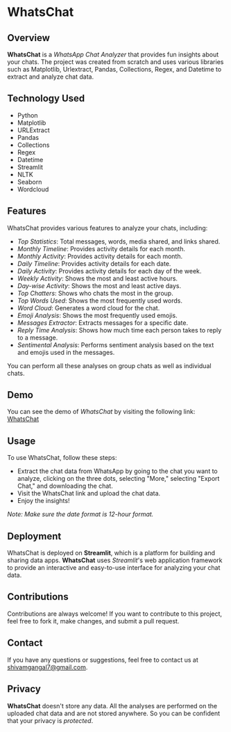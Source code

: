 # WhatsChat

## Overview

**WhatsChat** is a _WhatsApp Chat Analyzer_ that provides fun insights about your chats. The project was created from scratch and uses various libraries such as Matplotlib, Urlextract, Pandas, Collections, Regex, and Datetime to extract and analyze chat data.

## Technology Used

- Python
- Matplotlib
- URLExtract
- Pandas
- Collections
- Regex
- Datetime
- Streamlit
- NLTK
- Seaborn
- Wordcloud

## Features

WhatsChat provides various features to analyze your chats, including:

- _Top Statistics_: Total messages, words, media shared, and links shared.
- _Monthly Timeline_: Provides activity details for each month.
- _Monthly Activity_: Provides activity details for each month.
- _Daily Timeline_: Provides activity details for each date.
- _Daily Activity_: Provides activity details for each day of the week.
- _Weekly Activity_: Shows the most and least active hours.
- _Day-wise Activity_: Shows the most and least active days.
- _Top Chatters_: Shows who chats the most in the group.
- _Top Words Used_: Shows the most frequently used words.
- _Word Cloud_: Generates a word cloud for the chat.
- _Emoji Analysis_: Shows the most frequently used emojis.
- _Messages Extractor_: Extracts messages for a specific date.
- _Reply Time Analysis_: Shows how much time each person takes to reply to a message.
- _Sentimental Analysis_: Performs sentiment analysis based on the text and emojis used in the messages.

You can perform all these analyses on group chats as well as individual chats.

## Demo

You can see the demo of _WhatsChat_ by visiting the following link: [WhatsChat](https://whatschat-shivam.streamlit.app/)

## Usage

To use WhatsChat, follow these steps:

- Extract the chat data from WhatsApp by going to the chat you want to analyze, clicking on the three dots, selecting "More," selecting "Export Chat," and downloading the chat.
- Visit the WhatsChat link and upload the chat data.
- Enjoy the insights!

_Note: Make sure the date format is 12-hour format._

## Deployment

WhatsChat is deployed on **Streamlit**, which is a platform for building and sharing data apps. **WhatsChat** uses _Streamlit_'s web application framework to provide an interactive and easy-to-use interface for analyzing your chat data.

## Contributions

Contributions are always welcome! If you want to contribute to this project, feel free to fork it, make changes, and submit a pull request.

## Contact

If you have any questions or suggestions, feel free to contact us at shivamgangal7@gmail.com.

## Privacy

**WhatsChat** doesn't store any data. All the analyses are performed on the uploaded chat data and are not stored anywhere. So you can be confident that your privacy is _protected_.

